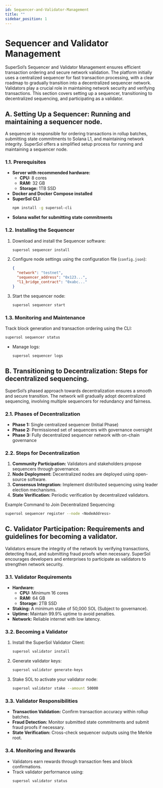 ```yaml
---
id: Sequencer-and-Validator-Management
title: ""
sidebar_position: 1
---
```


# Sequencer and Validator Management

SuperSol’s Sequencer and Validator Management ensures efficient transaction ordering and secure network validation. The platform initially uses a centralized sequencer for fast transaction processing, with a clear roadmap to gradually transition into a decentralized sequencer network. Validators play a crucial role in maintaining network security and verifying transactions. This section covers setting up a sequencer, transitioning to decentralized sequencing, and participating as a validator.

## A. Setting Up a Sequencer: Running and maintaining a sequencer node.
A sequencer is responsible for ordering transactions in rollup batches, submitting state commitments to Solana L1, and maintaining network integrity. SuperSol offers a simplified setup process for running and maintaining a sequencer node.

### 1.1. Prerequisites
- **Server with recommended hardware:**
  - **CPU:** 8 cores
  - **RAM:** 32 GB
  - **Storage:** 1TB SSD
- **Docker and Docker Compose installed**
- **SuperSol CLI:**
  ```sh
  npm install -g supersol-cli
  ```
- **Solana wallet for submitting state commitments**

### 1.2. Installing the Sequencer
1. Download and install the Sequencer software:
   ```sh
   supersol sequencer install
   ```
2. Configure node settings using the configuration file (`config.json`):
   ```json
   {
     "network": "testnet",
     "sequencer_address": "0x123...",
     "l1_bridge_contract": "0xabc..."
   }
   ```
3. Start the sequencer node:
   ```sh
   supersol sequencer start
   ```

### 1.3. Monitoring and Maintenance
Track block generation and transaction ordering using the CLI:
```sh
supersol sequencer status
```

- Manage logs:
  ```sh
  supersol sequencer logs
  ```

## B. Transitioning to Decentralization: Steps for decentralized sequencing.
SuperSol’s phased approach towards decentralization ensures a smooth and secure transition. The network will gradually adopt decentralized sequencing, involving multiple sequencers for redundancy and fairness.

### 2.1. Phases of Decentralization
- **Phase 1:** Single centralized sequencer (Initial Phase)
- **Phase 2:** Permissioned set of sequencers with governance oversight
- **Phase 3:** Fully decentralized sequencer network with on-chain governance

### 2.2. Steps for Decentralization
1. **Community Participation:** Validators and stakeholders propose sequencers through governance.
2. **Node Deployment:** Decentralized nodes are deployed using open-source software.
3. **Consensus Integration:** Implement distributed sequencing using leader election mechanisms.
4. **State Verification:** Periodic verification by decentralized validators.

Example Command to Join Decentralized Sequencing:
```sh
supersol sequencer register --node <NodeAddress>
```

## C. Validator Participation: Requirements and guidelines for becoming a validator.
Validators ensure the integrity of the network by verifying transactions, detecting fraud, and submitting fraud proofs when necessary. SuperSol encourages developers and enterprises to participate as validators to strengthen network security.

### 3.1. Validator Requirements
- **Hardware:**
  - **CPU:** Minimum 16 cores
  - **RAM:** 64 GB
  - **Storage:** 2TB SSD
- **Staking:** A minimum stake of 50,000 SOL (Subject to governance).
- **Uptime:** Maintain 99.9% uptime to avoid penalties.
- **Network:** Reliable internet with low latency.

### 3.2. Becoming a Validator
1. Install the SuperSol Validator Client:
   ```sh
   supersol validator install
   ```
2. Generate validator keys:
   ```sh
   supersol validator generate-keys
   ```
3. Stake SOL to activate your validator node:
   ```sh
   supersol validator stake --amount 50000
   ```

### 3.3. Validator Responsibilities
- **Transaction Validation:** Confirm transaction accuracy within rollup batches.
- **Fraud Detection:** Monitor submitted state commitments and submit fraud proofs if necessary.
- **State Verification:** Cross-check sequencer outputs using the Merkle root.

### 3.4. Monitoring and Rewards
- Validators earn rewards through transaction fees and block confirmations.
- Track validator performance using:
  ```sh
  supersol validator status
  
